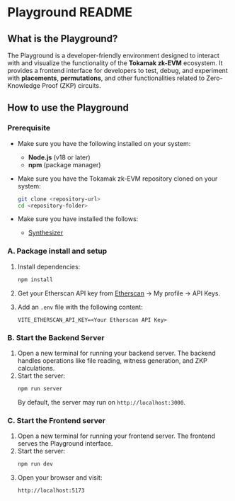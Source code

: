 # Playground README

## What is the Playground?

The Playground is a developer-friendly environment designed to interact with and visualize the functionality of the **Tokamak zk-EVM** ecosystem. It provides a frontend interface for developers to test, debug, and experiment with **placements**, **permutations**, and other functionalities related to Zero-Knowledge Proof (ZKP) circuits.


## How to use the Playground

### **Prerequisite**

- Make sure you have the following installed on your system:

   - **Node.js** (v18 or later)
   - **npm** (package manager)

- Make sure you have the Tokamak zk-EVM repository cloned on your system:
   ```bash
   git clone <repository-url>
   cd <repository-folder>
   ```
- Make sure you have installed the follows:
   - [Synthesizer](https://github.com/tokamak-network/Tokamak-zk-EVM/tree/dev/packages/frontend/synthesizer)

### A. **Package install and setup**

1. Install dependencies:

   ```bash
   npm install
   ```
2. Get your Etherscan API key from [Etherscan](https://etherscan.io/) -> My profile -> API Keys.

3. Add an `.env` file with the following content:

   ```plaintext
   VITE_ETHERSCAN_API_KEY=<Your Etherscan API Key>
   ```
   
### B. **Start the Backend Server**

1. Open a new terminal for running your backend server. The backend handles operations like file reading, witness generation, and ZKP calculations.
2. Start the server:
   ```bash
   npm run server
   ```
   By default, the server may run on `http://localhost:3000`.

### C. **Start the Frontend server**
1. Open a new terminal for running your frontend server. The frontend serves the Playground interface.
2. Start the server:
   ```bash
   npm run dev
   ```
3. Open your browser and visit:
   ```
   http://localhost:5173
   ```

